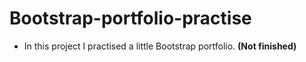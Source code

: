 # Bootstrap-portfolio-practise

* In this project I practised a little Bootstrap portfolio. **(Not finished)**
